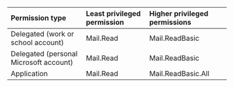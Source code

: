 |Permission type|Least privileged permission|Higher privileged permissions|
|:---|:---|:---|
|Delegated (work or school account)|Mail.Read|Mail.ReadBasic|
|Delegated (personal Microsoft account)|Mail.Read|Mail.ReadBasic|
|Application|Mail.Read|Mail.ReadBasic.All|

